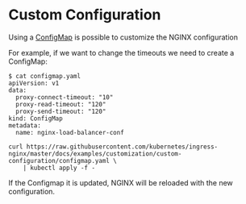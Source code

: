# Custom Configuration

Using a [ConfigMap](https://kubernetes.io/docs/tasks/configure-pod-container/configure-pod-configmap/) is possible to customize the NGINX configuration

For example, if we want to change the timeouts we need to create a ConfigMap:

```
$ cat configmap.yaml
apiVersion: v1
data:
  proxy-connect-timeout: "10"
  proxy-read-timeout: "120"
  proxy-send-timeout: "120"
kind: ConfigMap
metadata:
  name: nginx-load-balancer-conf
```

```
curl https://raw.githubusercontent.com/kubernetes/ingress-nginx/master/docs/examples/customization/custom-configuration/configmap.yaml \
    | kubectl apply -f -
```

If the Configmap it is updated, NGINX will be reloaded with the new configuration.
